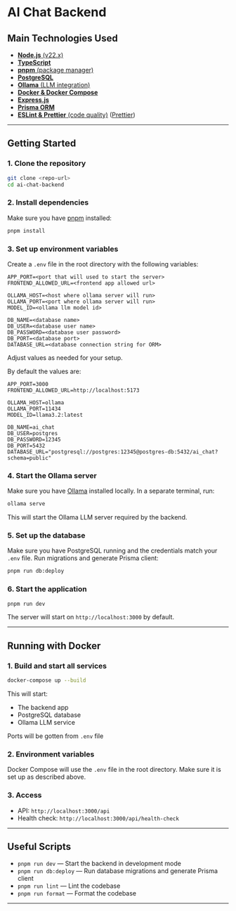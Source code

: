 # AI Chat Backend

## Main Technologies Used
- [**Node.js** (v22.x)](https://nodejs.org/)
- [**TypeScript**](https://www.typescriptlang.org/)
- [**pnpm** (package manager)](https://pnpm.io/)
- [**PostgreSQL**](https://www.postgresql.org/)
- [**Ollama** (LLM integration)](https://ollama.com/)
- [**Docker & Docker Compose**](https://www.docker.com/)
- [**Express.js**](https://expressjs.com/)
- [**Prisma ORM**](https://www.prisma.io/)
- [**ESLint & Prettier** (code quality)](https://eslint.org/) ([Prettier](https://prettier.io/))

---

## Getting Started

### 1. Clone the repository
```bash
git clone <repo-url>
cd ai-chat-backend
```

### 2. Install dependencies
Make sure you have [pnpm](https://pnpm.io/) installed:
```bash
pnpm install
```

### 3. Set up environment variables
Create a `.env` file in the root directory with the following variables:
```env
APP_PORT=<port that will used to start the server>
FRONTEND_ALLOWED_URL=<frontend app allowed url>

OLLAMA_HOST=<host where ollama server will run>
OLLAMA_PORT=<port where ollama server will run>
MODEL_ID=<ollama llm model id>

DB_NAME=<database name>
DB_USER=<database user name>
DB_PASSWORD=<database user password>
DB_PORT=<database port>
DATABASE_URL=<database connection string for ORM>
```
Adjust values as needed for your setup.

By default the values are:
```env
APP_PORT=3000
FRONTEND_ALLOWED_URL=http://localhost:5173

OLLAMA_HOST=ollama
OLLAMA_PORT=11434
MODEL_ID=llama3.2:latest

DB_NAME=ai_chat
DB_USER=postgres
DB_PASSWORD=12345
DB_PORT=5432
DATABASE_URL="postgresql://postgres:12345@postgres-db:5432/ai_chat?schema=public"
```

### 4. Start the Ollama server
Make sure you have [Ollama](https://ollama.com/) installed locally. In a separate terminal, run:
```bash
ollama serve
```
This will start the Ollama LLM server required by the backend.

### 5. Set up the database
Make sure you have PostgreSQL running and the credentials match your `.env` file.
Run migrations and generate Prisma client:
```bash
pnpm run db:deploy
```

### 6. Start the application
```bash
pnpm run dev
```
The server will start on `http://localhost:3000` by default.

---

## Running with Docker

### 1. Build and start all services
```bash
docker-compose up --build
```
This will start:
- The backend app
- PostgreSQL database
- Ollama LLM service

Ports will be gotten from `.env` file

### 2. Environment variables
Docker Compose will use the `.env` file in the root directory. Make sure it is set up as described above.

### 3. Access
- API: `http://localhost:3000/api`
- Health check: `http://localhost:3000/api/health-check`

---

## Useful Scripts
- `pnpm run dev` — Start the backend in development mode
- `pnpm run db:deploy` — Run database migrations and generate Prisma client
- `pnpm run lint` — Lint the codebase
- `pnpm run format` — Format the codebase

---
